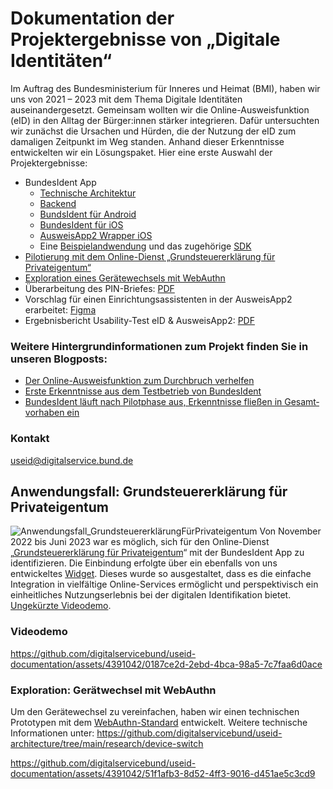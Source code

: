 # Dokumentation der Projektergebnisse von „Digitale Identitäten“
Im Auftrag des Bundesministerium für Inneres und Heimat (BMI), haben wir uns von 2021 – 2023 mit dem Thema Digitale Identitäten auseinandergesetzt. Gemeinsam wollten wir die Online-Ausweisfunktion (eID) in den Alltag der Bürger:innen stärker integrieren. Dafür untersuchten wir zunächst die Ursachen und Hürden, die der Nutzung der eID zum damaligen Zeitpunkt im Weg standen. Anhand dieser Erkenntnisse entwickelten wir ein Lösungspaket. Hier eine erste Auswahl der Projektergebnisse:
- BundesIdent App
	- [Technische Architektur](https://github.com/digitalservicebund/useid-architecture)
	- [Backend](https://github.com/digitalservicebund/useid-backend-service)
	- [BundsIdent für Android](https://github.com/digitalservicebund/useid-app-android)
   	- [BundesIdent für iOS](https://github.com/digitalservicebund/useid-app-ios)
   	- [AusweisApp2 Wrapper iOS](https://github.com/digitalservicebund/AusweisApp2Wrapper-iOS-SPM)
   	- Eine [Beispielandwendung](https://github.com/digitalservicebund/useid-eservice-example) und das zugehörige [SDK](https://github.com/digitalservicebund/useid-eservice-sdk)
- [Pilotierung mit dem Online-Dienst „Grundsteuererklärung für Privateigentum“](#anwendungsfall-grundsteuererkl%C3%A4rung-f%C3%BCr-privateigentum)
- [Exploration eines Gerätewechsels mit WebAuthn](#exploration-ger%C3%A4twechsel-mit-webauthn)
- Überarbeitung des PIN-Briefes: [PDF](https://github.com/jerdesign/useid-documentation/files/11896471/PIN-Brief_Perso_2023_Live.pdf)
- Vorschlag für einen Einrichtungsassistenten in der AusweisApp2 erarbeitet: [Figma](https://www.figma.com/file/f6DoOUO7ggCYosH8jYhqD4/Onboarding-proposal-for-the-AusweisApp2?type=design&node-id=1608%3A949&mode=design&t=YCgYMWYrJfTqF8sB-1)
- Ergebnisbericht Usability-Test eID & AusweisApp2: [PDF](https://github.com/jerdesign/useid-documentation/files/11896120/Ergebnisbericht.Usability-Test.eID.AusweisApp2.pdf)

### Weitere Hintergrundinformationen zum Projekt finden Sie in unseren Blogposts:
- [Der Online-Ausweisfunktion zum Durchbruch verhelfen](https://digitalservice.bund.de/blog/projekt-digitale-identitaeten)
- [Erste Erkenntnisse aus dem Testbetrieb von BundesIdent](https://digitalservice.bund.de/blog/testbetrieb-von-bundesident)
- [BundesIdent läuft nach Pilotphase aus, Er­kennt­nisse fließen in Gesamt­vor­haben ein](https://digitalservice.bund.de/blog/digitale-identitaeten-bundesident-laeuft-nach-pilotphase-aus-erkenntnisse-fliessen-in-gesamtvorhaben-ein)

### Kontakt
useid@digitalservice.bund.de
## Anwendungsfall: Grundsteuererklärung für Privateigentum
![Anwendungsfall_GrundsteuererklärungFürPrivateigentum](https://github.com/digitalservicebund/useid-documentation/assets/4391042/48e06ff4-8506-4955-9605-ac43a712ea9c)
Von November 2022 bis Juni 2023 war es möglich, sich für den Online-Dienst „[Grundsteuererklärung für Privateigentum](https://www.grundsteuererklaerung-fuer-privateigentum.de/)“ mit der BundesIdent App zu identifizieren. Die Einbindung erfolgte über ein ebenfalls von uns entwickeltes [Widget](https://digitalservice.bund.de/glossar#widget). Dieses wurde so ausgestaltet, dass es die einfache Integration in vielfältige Online-Services ermöglicht und perspektivisch ein einheitliches Nutzungserlebnis bei der digitalen Identifikation bietet. [Ungekürzte Videodemo](https://github-production-user-asset-6210df.s3.amazonaws.com/4391042/256348153-26fb3a4e-c47b-47f0-808c-e0875b35493c.mp4).

### Videodemo
https://github.com/digitalservicebund/useid-documentation/assets/4391042/0187ce2d-2ebd-4bca-98a5-7c7faa6d0ace

### Exploration: Gerätwechsel mit WebAuthn
Um den Gerätewechsel zu vereinfachen, haben wir einen technischen Prototypen mit dem [WebAuthn-Standard](https://www.w3.org/TR/webauthn-3/) entwickelt.
Weitere technische Informationen unter: https://github.com/digitalservicebund/useid-architecture/tree/main/research/device-switch

https://github.com/digitalservicebund/useid-documentation/assets/4391042/51f1afb3-8d52-4ff3-9016-d451ae5c3cd9
